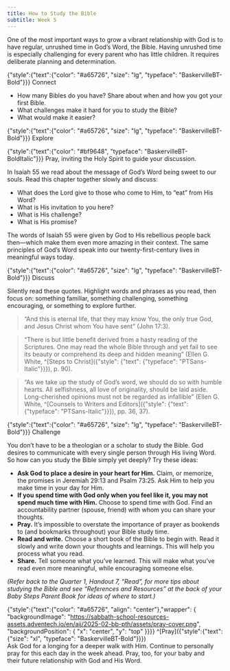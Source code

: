 ```yaml
---
title: How to Study the Bible
subtitle: Week 5
---
```


One of the most important ways to grow a vibrant relationship with God is to have regular, unrushed time in God’s Word, the Bible. Having unrushed time is especially challenging for every parent who has little children. It requires deliberate planning and determination.

{"style":{"text":{"color": "#a65726", "size": "lg", "typeface": "BaskervilleBT-Bold"}}}
Connect

+ How many Bibles do you have? Share about when and how you got your first Bible.
+ What challenges make it hard for you to study the Bible?
+ What would make it easier?

{"style":{"text":{"color": "#a65726", "size": "lg", "typeface": "BaskervilleBT-Bold"}}}
Explore

{"style":{"text":{"color": "#bf9648", "typeface": "BaskervilleBT-BoldItalic"}}}
Pray, inviting the Holy Spirit to guide your discussion.

In Isaiah 55 we read about the message of God’s Word being sweet to our souls. Read this chapter together slowly and discuss:

+ What does the Lord give to those who come to Him, to “eat” from His Word?
+ What is His invitation to you here?
+ What is His challenge?
+ What is His promise?

The words of Isaiah 55 were given by God to His rebellious people back then—which make them even more amazing in their context. The same principles of God’s Word speak into our twenty-first-century lives in meaningful ways today.

{"style":{"text":{"color": "#a65726", "size": "lg", "typeface": "BaskervilleBT-Bold"}}}
Discuss

Silently read these quotes. Highlight words and phrases as you read, then focus on: something familiar, something challenging, something encouraging, or something to explore further.

> “And this is eternal life, that they may know You, the only true God, and Jesus Christ whom You have sent” (John 17:3).

> “There is but little benefit derived from a hasty reading of the Scriptures. One may read the whole Bible through and yet fail to see its beauty or comprehend its deep and hidden meaning” (Ellen G. White, ^[Steps to Christ]({"style": {"text": {"typeface": "PTSans-Italic"}}}), p. 90).

> “As we take up the study of God’s word, we should do so with humble hearts. All selfishness, all love of originality, should be laid aside. Long-cherished opinions must not be regarded as infallible” (Ellen G. White, ^[Counsels to Writers and Editors]({"style": {"text": {"typeface": "PTSans-Italic"}}}), pp. 36, 37).

{"style":{"text":{"color": "#a65726", "size": "lg", "typeface": "BaskervilleBT-Bold"}}}
Challenge

You don’t have to be a theologian or a scholar to study the Bible. God desires to communicate with every single person through His living Word. So how can you study the Bible simply yet deeply? Try these ideas:

+ **Ask God to place a desire in your heart for Him.** Claim, or memorize, the promises in Jeremiah 29:13 and Psalm 73:25. Ask Him to help you make time in your day for Him.
+ **If you spend time with God only when you feel like it, you may not spend much time with Him.** Choose to spend time with God. Find an accountability partner (spouse, friend) with whom you can share your thoughts.
+ **Pray.** It’s impossible to overstate the importance of prayer as bookends to (and bookmarks throughout) your Bible study time.
+ **Read and write.** Choose a short book of the Bible to begin with. Read it slowly and write down your thoughts and learnings. This will help you process what you read.
+ **Share.** Tell someone what you’ve learned. This will make what you’ve read even more meaningful, while encouraging someone else.

_(Refer back to the Quarter 1, Handout 7, “Read”, for more tips about studying the Bible and see “References and Resources” at the back of your Baby Steps Parent Book for ideas of where to start.)_

{"style":{"text":{"color": "#a65726", "align": "center"},"wrapper": { "backgroundImage": "https://sabbath-school-resources-assets.adventech.io/en/aij/2025-02-bb-pth/assets/pray-cover.png", "backgroundPosition": { "x": "center", "y": "top" }}}}
^[Pray]({"style":{"text":{"size": "xl", "typeface": "BaskervilleBT-Bold"}}})\
Ask God for a longing for a deeper walk with Him. Continue to personally\
pray for this each day in the week ahead. Pray, too, for your baby and\
their future relationship with God and His Word.